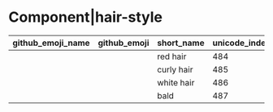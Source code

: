 # Component|hair-style

|github_emoji_name|github_emoji|short_name|unicode_index|
|---|---|---|---|
|||red hair|484|
|||curly hair|485|
|||white hair|486|
|||bald|487|
